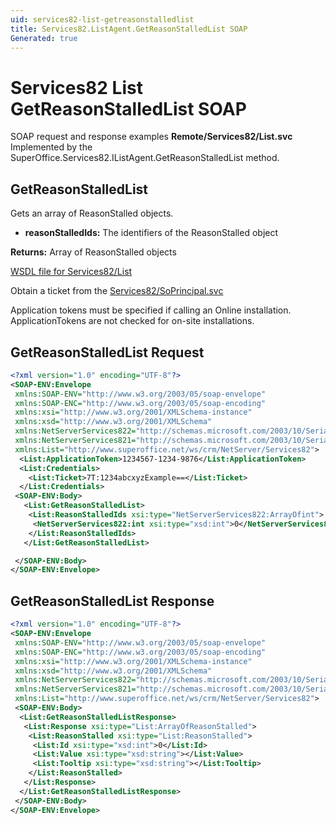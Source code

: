 ```yaml
---
uid: services82-list-getreasonstalledlist
title: Services82.ListAgent.GetReasonStalledList SOAP
Generated: true
---
```


# Services82 List GetReasonStalledList SOAP

SOAP request and response examples **Remote/Services82/List.svc**
Implemented by the <see cref="M:SuperOffice.Services82.IListAgent.GetReasonStalledList">SuperOffice.Services82.IListAgent.GetReasonStalledList</see> method.

## GetReasonStalledList

Gets an array of ReasonStalled objects.

* **reasonStalledIds:** The identifiers of the ReasonStalled object

**Returns:** Array of ReasonStalled objects


[WSDL file for Services82/List](../Services82-List.md)

Obtain a ticket from the [Services82/SoPrincipal.svc](../SoPrincipal/index.md)

Application tokens must be specified if calling an Online installation. ApplicationTokens are not checked for on-site installations.

## GetReasonStalledList Request

```xml
<?xml version="1.0" encoding="UTF-8"?>
<SOAP-ENV:Envelope
 xmlns:SOAP-ENV="http://www.w3.org/2003/05/soap-envelope"
 xmlns:SOAP-ENC="http://www.w3.org/2003/05/soap-encoding"
 xmlns:xsi="http://www.w3.org/2001/XMLSchema-instance"
 xmlns:xsd="http://www.w3.org/2001/XMLSchema"
 xmlns:NetServerServices822="http://schemas.microsoft.com/2003/10/Serialization/Arrays"
 xmlns:NetServerServices821="http://schemas.microsoft.com/2003/10/Serialization/"
 xmlns:List="http://www.superoffice.net/ws/crm/NetServer/Services82">
  <List:ApplicationToken>1234567-1234-9876</List:ApplicationToken>
  <List:Credentials>
    <List:Ticket>7T:1234abcxyzExample==</List:Ticket>
  </List:Credentials>
 <SOAP-ENV:Body>
   <List:GetReasonStalledList>
    <List:ReasonStalledIds xsi:type="NetServerServices822:ArrayOfint">
     <NetServerServices822:int xsi:type="xsd:int">0</NetServerServices822:int>
    </List:ReasonStalledIds>
   </List:GetReasonStalledList>

 </SOAP-ENV:Body>
</SOAP-ENV:Envelope>

```


## GetReasonStalledList Response

```xml
<?xml version="1.0" encoding="UTF-8"?>
<SOAP-ENV:Envelope
 xmlns:SOAP-ENV="http://www.w3.org/2003/05/soap-envelope"
 xmlns:SOAP-ENC="http://www.w3.org/2003/05/soap-encoding"
 xmlns:xsi="http://www.w3.org/2001/XMLSchema-instance"
 xmlns:xsd="http://www.w3.org/2001/XMLSchema"
 xmlns:NetServerServices822="http://schemas.microsoft.com/2003/10/Serialization/Arrays"
 xmlns:NetServerServices821="http://schemas.microsoft.com/2003/10/Serialization/"
 xmlns:List="http://www.superoffice.net/ws/crm/NetServer/Services82">
 <SOAP-ENV:Body>
  <List:GetReasonStalledListResponse>
   <List:Response xsi:type="List:ArrayOfReasonStalled">
    <List:ReasonStalled xsi:type="List:ReasonStalled">
     <List:Id xsi:type="xsd:int">0</List:Id>
     <List:Value xsi:type="xsd:string"></List:Value>
     <List:Tooltip xsi:type="xsd:string"></List:Tooltip>
    </List:ReasonStalled>
   </List:Response>
  </List:GetReasonStalledListResponse>
 </SOAP-ENV:Body>
</SOAP-ENV:Envelope>

```

